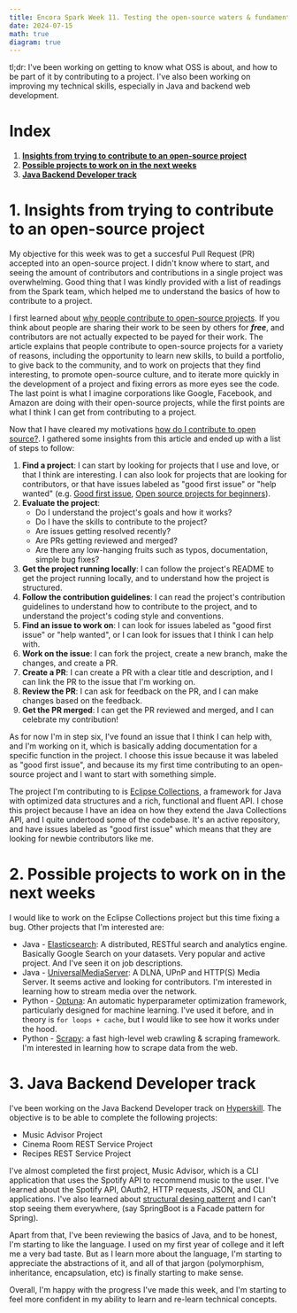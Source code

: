 ```yaml
---
title: Encora Spark Week 11. Testing the open-source waters & fundamentals.
date: 2024-07-15
math: true
diagram: true
---
```


tl;dr: I've been working on getting to know what OSS is about, and how to be part of it by contributing to a project. I've also been working on improving my technical skills, especially in Java and backend web development.

# **Index**

1. [**Insights from trying to contribute to an open-source project**](#insights-from-trying-to-contribute-to-an-open-source-project)
2. [**Possible projects to work on in the next weeks**](#possible-projects-to-work-on-in-the-next-weeks)
3. [**Java Backend Developer track**](#java-backend-developer-track)

# <a id=insights-from-trying-to-contribute-to-an-open-source-project></a>**1. Insights from trying to contribute to an open-source project**

My objective for this week was to get a succesful Pull Request (PR) accepted into an open-source project. I didn't know where to start, and seeing the amount of contributors and contributions in a single project was overwhelming. Good thing that I was kindly provided with a list of readings from the Spark team, which helped me to understand the basics of how to contribute to a project.

I first learned about [why people contribute to open-source projects](https://www.planetcrust.com/why-do-people-contribute-to-open-source-projects/?utm_campaign=blog). If you think about people are sharing their work to be seen by others for **_free_**, and contributors are not actually expected to be payed for their work. The article explains that people contribute to open-source projects for a variety of reasons, including the opportunity to learn new skills, to build a portfolio, to give back to the community, and to work on projects that they find interesting, to promote open-source culture, and to iterate more quickly in the development of a project and fixing errors as more eyes see the code. The last point is what I imagine corporations like Google, Facebook, and Amazon are doing with their open-source projects, while the first points are what I think I can get from contributing to a project.

Now that I have cleared my motivations [how do I contribute to open source?](https://opensource.guide/how-to-contribute/). I gathered some insights from this article and ended up with a list of steps to follow:

1. **Find a project**: I can start by looking for projects that I use and love, or that I think are interesting. I can also look for projects that are looking for contributors, or that have issues labeled as "good first issue" or "help wanted" (e.g. [Good first issue](https://goodfirstissue.dev/), [Open source projects for beginners](https://hackernoon.com/how-to-find-open-source-projects-for-beginners)).
2. **Evaluate the project**:
   - Do I understand the project's goals and how it works?
   - Do I have the skills to contribute to the project?
   - Are issues getting resolved recently?
   - Are PRs getting reviewed and merged?
   - Are there any low-hanging fruits such as typos, documentation, simple bug fixes?
3. **Get the project running locally**: I can follow the project's README to get the project running locally, and to understand how the project is structured.
4. **Follow the contribution guidelines**: I can read the project's contribution guidelines to understand how to contribute to the project, and to understand the project's coding style and conventions.
5. **Find an issue to work on**: I can look for issues labeled as "good first issue" or "help wanted", or I can look for issues that I think I can help with.
6. **Work on the issue**: I can fork the project, create a new branch, make the changes, and create a PR.
7. **Create a PR**: I can create a PR with a clear title and description, and I can link the PR to the issue that I'm working on.
8. **Review the PR**: I can ask for feedback on the PR, and I can make changes based on the feedback.
9. **Get the PR merged**: I can get the PR reviewed and merged, and I can celebrate my contribution!

As for now I'm in step six, I've found an issue that I think I can help with, and I'm working on it, which is basically adding documentation for a specific function in the project. I choose this issue because it was labeled as "good first issue", and because its my first time contributing to an open-source project and I want to start with something simple.

The project I'm contributing to is [Eclipse Collections](https://github.com/eclipse/eclipse-collections), a framework for Java with optimized data structures and a rich, functional and fluent API. I chose this project because I have an idea on how they extend the Java Collections API, and I quite undertood some of the codebase. It's an active repository, and have issues labeled as "good first issue" which means that they are looking for newbie contributors like me.

# <a id=possible-projects-to-work-on-in-the-next-weeks></a>**2. Possible projects to work on in the next weeks**

I would like to work on the Eclipse Collections project but this time fixing a bug. Other projects that I'm interested are:

- Java - [Elasticsearch](https://github.com/elastic/elasticsearch): A distributed, RESTful search and analytics engine. Basically Google Search on your datasets. Very popular and active project. And I've seen it on job descriptions.
- Java - [UniversalMediaServer](https://github.com/UniversalMediaServer/UniversalMediaServer): A DLNA, UPnP and HTTP(S) Media Server. It seems active and looking for contributors. I'm interested in learning how to stream media over the network.
- Python - [Optuna](https://github.com/optuna/optuna): An automatic hyperparameter optimization framework, particularly designed for machine learning. I've used it before, and in theory is `for loops + cache`, but I would like to see how it works under the hood.
- Python - [Scrapy](https://github.com/scrapy/scrapy): a fast high-level web crawling & scraping framework. I'm interested in learning how to scrape data from the web.

# <a id=java-backend-developer-track></a>**3. Java Backend Developer track**

I've been working on the Java Backend Developer track on [Hyperskill](https://hyperskill.org/tracks/12). The objective is to be able to complete the following projects:

- Music Advisor Project
- Cinema Room REST Service Project
- Recipes REST Service Project

I've almost completed the first project, Music Advisor, which is a CLI application that uses the Spotify API to recommend music to the user. I've learned about the Spotify API, OAuth2, HTTP requests, JSON, and CLI applications. I've also learned about [structural desing patternt](https://refactoring.guru/design-patterns/structural-patterns) and I can't stop seeing them everywhere, (say SpringBoot is a Facade pattern for Spring).

Apart from that, I've been reviewing the basics of Java, and to be honest, I'm starting to like the language. I used on my first year of college and it left me a very bad taste. But as I learn more about the language, I'm starting to appreciate the abstractions of it, and all of that jargon (polymorphism, inheritance, encapsulation, etc) is finally starting to make sense.

Overall, I'm happy with the progress I've made this week, and I'm starting to feel more confident in my ability to learn and re-learn technical concepts.

